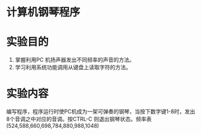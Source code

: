 # 计算机钢琴程序

# 实验目的

1. 掌握利用PC 机扬声器发出不同频率的声音的方法。
2. 学习利用系统功能调用从键盘上读取字符的方法。

# 实验内容

编写程序，程序运行时使PC机成为一架可弹奏的钢琴，当按下数字键1-8时，发出8个音调之中对应的音调。按CTRL-C 则退出钢琴状态。频率表(524,588,660,698,784,880,988,1048)
